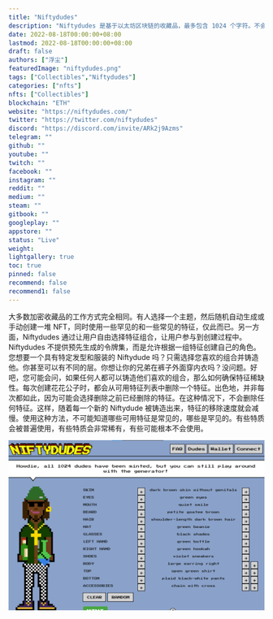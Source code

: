 ```yaml
---
title: "Niftydudes"
description: "Niftydudes 是基于以太坊区块链的收藏品，最多包含 1024 个字符。不会再创造更多的 Niftydudes。"
date: 2022-08-18T00:00:00+08:00
lastmod: 2022-08-18T00:00:00+08:00
draft: false
authors: ["浮尘"]
featuredImage: "niftydudes.png"
tags: ["Collectibles","Niftydudes"]
categories: ["nfts"]
nfts: ["Collectibles"]
blockchain: "ETH"
website: "https://niftydudes.com/"
twitter: "https://twitter.com/niftydudes"
discord: "https://discord.com/invite/ARk2j9Azms"
telegram: ""
github: ""
youtube: ""
twitch: ""
facebook: ""
instagram: ""
reddit: ""
medium: ""
steam: ""
gitbook: ""
googleplay: ""
appstore: ""
status: "Live"
weight: 
lightgallery: true
toc: true
pinned: false
recommend: false
recommend1: false
---
```

大多数加密收藏品的工作方式完全相同。有人选择一个主题，然后随机自动生成或手动创建一堆 NFT，同时使用一些罕见的和一些常见的特征，仅此而已。另一方面，Niftydudes 通过让用户自由选择特征组合，让用户参与到创建过程中。Niftydudes 不提供预先生成的令牌集，而是允许根据一组特征创建自己的角色。您想要一个具有特定发型和服装的 Niftydude 吗？只需选择您喜欢的组合并铸造他。你甚至可以有不同的层。你想让你的兄弟在裤子外面穿内衣吗？没问题。好吧，您可能会问，如果任何人都可以铸造他们喜欢的组合，那么如何确保特征稀缺性。每次创建花花公子时，都会从可用特征列表中删除一个特征。出色地，并非每次都如此，因为可能会选择删除之前已经删除的特征。在这种情况下，不会删除任何特征。这样，随着每一个新的 Niftydude 被铸造出来，特征的移除速度就会减慢。使用这种方法，不可能知道哪些可用特征是常见的，哪些是罕见的。有些特质会被普遍使用，有些特质会非常稀有，有些可能根本不会使用。

![1](1351654621332.png)